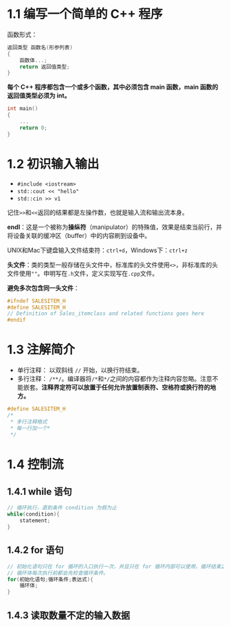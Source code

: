 # 1.1 编写一个简单的 C++ 程序

函数形式：

```cpp
返回类型 函数名(形参列表)
{
	函数体...;
    return 返回值类型;
}
```

**每个 C++ 程序都包含一个或多个函数，其中必须包含 main 函数，main 函数的返回值类型必须为 int。**

```cpp
int main()
{
	...
	return 0;
}
```



# 1.2 初识输入输出

* `#include <iostream>`
* `std::cout << "hello"`
* `std::cin >> v1`

记住`>>`和`<<`返回的结果都是左操作数，也就是输入流和输出流本身。

**endl**：这是一个被称为**操纵符**（manipulator）的特殊值，效果是结束当前行，并将设备关联的缓冲区（buffer）中的内容刷到设备中。

UNIX和Mac下键盘输入文件结束符：`ctrl+d`，Windows下：`ctrl+z`

**头文件**：类的类型一般存储在头文件中，标准库的头文件使用`<>`，非标准库的头文件使用`""`。申明写在`.h`文件，定义实现写在`.cpp`文件。

**避免多次包含同一头文件**：

```cpp
#ifndef SALESITEM_H
#define SALESITEM_H
// Definition of Sales_itemclass and related functions goes here
#endif
```



# 1.3 注解简介

- 单行注释： 以双斜线 `//` 开始，以换行符结束。
- 多行注释： `/**/`。编译器将`/*`和`*/`之间的内容都作为注释内容忽略。注意不能嵌套。**注释界定符可以放置于任何允许放置制表符、空格符或换行符的地方。**

```cpp
#define SALESITEM_H
/*
 * 多行注释格式
 * 每一行加一个*
 */
```



# 1.4 控制流

## 1.4.1 while 语句

```cpp
// 循环执行，直到条件 condition 为假为止
while(condition){
	statement;
}
```

## 1.4.2 for 语句

```cpp
// 初始化语句只在 for 循环的入口执行一次，并且只在 for 循环内部可以使用，循环结束之后不能继续使用了。
// 循环体每次执行前都会先检查循环条件。
for(初始化语句;循环条件;表达式){
    循环体;
}
```

## 1.4.3 读取数量不定的输入数据

